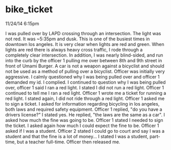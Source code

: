 bike_ticket
===========
11/24/14
6:15pm

I was pulled over by LAPD crossing through an intersection. The light was not red. It was ~5:35pm and dusk. This is one of the busiest times in downtown los angeles. It is very clear when lights are red and green. When lights are red there is always heavy cross traffic, I rode through a completely clear intersection. In addition, I was nearly blind-sided, and run into the curb by the officer 1 pulling me over between 8th and 9th street in front of Umami Burger. A car is not a weapon against a bicyclist and should not be used as a method of pulling over a bicyclist. Officer was initially very aggressive. I calmly questioned why I was being pulled over and officer 1 demanded my id. I complied. I continued to question why I was being pulled over, officer 1 said I ran a red light. I stated I did not run a red light. Officer 1 continued to tell me I ran a red light. Officer 1 wrote me a ticket for running a red light. I stated again, I did not ride through a red light. Officer 1 asked me to sign a ticket. I asked for information regarding bicycling in los angeles, both laws and required safety equipment. Officer 1 replied, "do you have a drivers license?" I stated yes. He replied, "the laws are the same as a car". I asked how much the fine was going to be. Officer 1 stated I needed to sign the ticket. I asked again how much I could expect the fine to be. Officer 1 asked if I was a student. Officer 2 stated I could go to court and say I was a student and that the fine is a lot of money... I stated I was a student, part-time, but a teacher full-time. Officer then released me.

